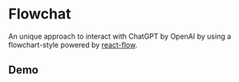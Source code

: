 # Flowchat

An unique approach to interact with ChatGPT by OpenAI by using a flowchart-style powered by [react-flow](https://reactflow.dev/).

## Demo
